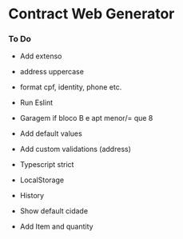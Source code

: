 # Contract Web Generator

### To Do
* Add extenso
* address uppercase
* format cpf, identity, phone etc.
* Run Eslint
* Garagem if bloco B e apt menor/= que 8
* Add default values

* Add custom validations (address)
* Typescript strict
* LocalStorage
* History
* Show default cidade
* Add Item and quantity




